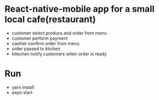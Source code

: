# React-native-mobile app for a small local cafe(restaurant)
* customer select producs and order from menu
* customer perform payment
* cashier confirm  order from menu
* order  passed to kitchen
* kitechen   notify customers when order is ready

# Run 
- yarn install 
- expo start 